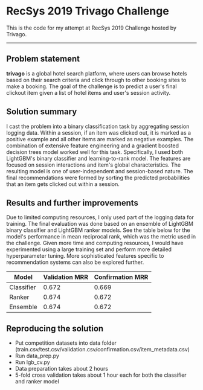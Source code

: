 # RecSys 2019 Trivago Challenge

This is the code for my attempt at RecSys 2019 Challenge hosted by Trivago.

***

## Problem statement 
**trivago** is a global hotel search platform, where users can browse hotels based on their search criteria and click through to other booking sites to make a booking. The goal of the challenge is to predict a user's final clickout item given a list of hotel items and user's session activity.

## Solution summary
I cast the problem into a binary classification task by aggregating session logging data. Within a session, if an item was clicked out, it is marked as a positive example and all other items are marked as negative examples. The combination of extensive feature engineering and a gradient boosted decision trees model worked well for this task. Specifically, I used both LightGBM's binary classifier and learning-to-rank model. The features are focused on session interactions and item's global characteristics. The resulting model is one of user-independent and session-based nature. The final recommendations were formed by sorting the predicted probabilities that an item gets clicked out within a session. 

## Results and further improvements
Due to limited computing resources, I only used part of the logging data for training. The final evaluation was done based on an ensemble of LightGBM binary classifier and LightGBM ranker models. See the table below for the model's performance in mean reciprocal rank, which was the metric used in the challenge. Given more time and computing resources, I would have experimented using a large training set and perform more detailed hyperparameter tuning. More sophisticated features specific to recommendation systems can also be explored further.

| Model | Validation MRR | Confirmation MRR |
| ------------- | ------------- | ----- |
| Classifier | 0.672 | 0.669 |
| Ranker | 0.674 | 0.672 |
| Ensemble | 0.674 | 0.672 |

## Reproducing the solution
- Put competition datasets into data folder (train.csv/test.csv/validation.csv/confirmation.csv/item_metadata.csv)
- Run data_prep.py
- Run lgb_cv.py
- Data preparation takes about 2 hours
- 5-fold cross validation takes about 1 hour each for both the classifier and ranker model
